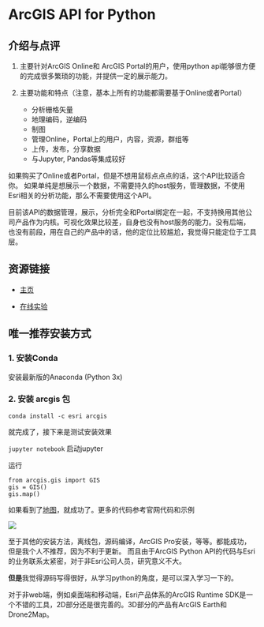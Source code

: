 # ArcGIS API for Python

## 介绍与点评

1. 主要针对ArcGIS Online和 ArcGIS Portal的用户，使用python api能够很方便的完成很多繁琐的功能，并提供一定的展示能力。

2. 主要功能和特点（注意，基本上所有的功能都需要基于Online或者Portal）
	- 分析栅格矢量
	- 地理编码，逆编码
	- 制图
	- 管理Online，Portal上的用户，内容，资源，群组等
	- 上传，发布，分享数据
	- 与Jupyter, Pandas等集成较好

如果购买了Online或者Portal，但是不想用鼠标点点点的话，这个API比较适合你。
如果单纯是想展示一个数据，不需要持久的host服务，管理数据，不使用Esri相关的分析功能，那么不需要使用这个API。

目前该API的数据管理，展示，分析完全和Portal绑定在一起，不支持换用其他公司产品作为内核。可视化效果比较差，自身也没有host服务的能力。没有后端，也没有前段，用在自己的产品中的话，他的定位比较尴尬，我觉得只能定位于工具层。

## 资源链接

- [主页](https://developers.arcgis.com/python/)

- [在线实验](https://notebooks.esri.com/user/mMSRCUS0hstp/tree)

## 唯一推荐安装方式

### 1. 安装Conda

安装最新版的Anaconda (Python 3x)

### 2. 安装 arcgis 包

`conda install -c esri arcgis`

就完成了，接下来是测试安装效果

`jupyter notebook` 启动jupyter

运行
```
from arcgis.gis import GIS
gis = GIS()
gis.map()
```
如果看到了[地图](https://github.com/bentan2013/PythonAndGIS/blob/master/esri/show_map.ipynb)，就成功了。更多的代码参考官网代码和示例

![](http://esri.github.io/arcgis-python-api/notebooks/nbimages/guide_getstarted_InstallAndSetup_02.PNG)


至于其他的安装方法，离线包，源码编译，ArcGIS Pro安装，等等。都能成功，但是我个人不推荐，因为不利于更新。
而且由于ArcGIS Python API的代码与Esri的业务联系太紧密，对于非Esri公司人员，研究意义不大。

**但是**我觉得源码写得很好，从学习python的角度，是可以深入学习一下的。

对于非web端，例如桌面端和移动端，Esri产品体系的ArcGIS Runtime SDK是一个不错的工具，2D部分还是很完善的。3D部分的产品有ArcGIS Earth和Drone2Map。